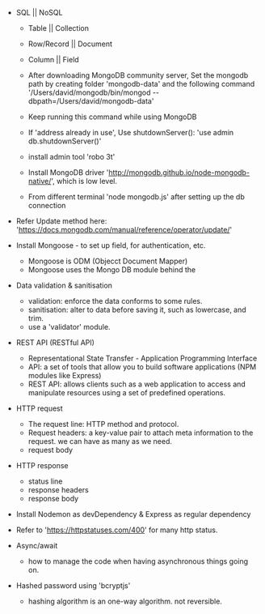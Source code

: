 - SQL || NoSQL

  - Table || Collection
  - Row/Record || Document
  - Column || Field

  - After downloading MongoDB community server, Set the mongodb path by creating folder 'mongodb-data' and the following command '/Users/david/mongodb/bin/mongod --dbpath=/Users/david/mongodb-data'
  - Keep running this command while using MongoDB
  - If 'address already in use', Use shutdownServer(): 'use admin db.shutdownServer()'

  - install admin tool 'robo 3t'
  - Install MongoDB driver 'http://mongodb.github.io/node-mongodb-native/', which is low level.

  - From different terminal 'node mongodb.js' after setting up the db connection

- Refer Update method here: 'https://docs.mongodb.com/manual/reference/operator/update/'

- Install Mongoose - to set up field, for authentication, etc.

  - Mongoose is ODM (Objecct Document Mapper)
  - Mongoose uses the Mongo DB module behind the

- Data validation & sanitisation

  - validation: enforce the data conforms to some rules.
  - sanitisation: alter to data before saving it, such as lowercase, and trim.
  - use a 'validator' module.

- REST API (RESTful API)

  - Representational State Transfer - Application Programming Interface
  - API: a set of tools that allow you to build software applications (NPM modules like Express)
  - REST API: allows clients such as a web application to access and manipulate resources using a set of predefined operations.

- HTTP request

  - The request line: HTTP method and protocol.
  - Request headers: a key-value pair to attach meta information to the request. we can have as many as we need.
  - request body

- HTTP response

  - status line
  - response headers
  - response body

- Install Nodemon as devDependency & Express as regular dependency
- Refer to 'https://httpstatuses.com/400' for many http status.

- Async/await

  - how to manage the code when having asynchronous things going on.

- Hashed password using 'bcryptjs'
  - hashing algorithm is an one-way algorithm. not reversible.
